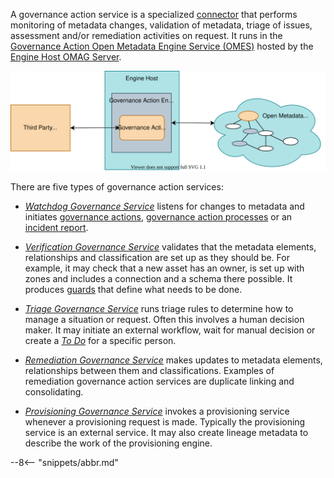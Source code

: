 <!-- SPDX-License-Identifier: CC-BY-4.0 -->
<!-- Copyright Contributors to the ODPi Egeria project 2020. -->

A governance action service is a specialized [connector](/concepts/connector) that performs monitoring of metadata changes, validation of metadata, triage of issues, assessment and/or remediation activities on request.  It runs in the [Governance Action Open Metadata Engine Service (OMES)](/services/omes/governance-action) hosted by the [Engine Host OMAG Server](/concepts/engine-host).

![Governance Action Service](/connectors/governance-action/governance-action-service.svg)

There are five types of governance action services:
  
* *[Watchdog Governance Service](/guides/developer/governance-action-services/watchdog-governance-service)* listens for changes to metadata and initiates
  [governance actions](/concepts/governance-action), [governance action processes](/concepts/governance-action-process)
  or an [incident report](/concepts/incident-report).
  
* *[Verification Governance Service](/guides/developer/governance-action-services/verification-governance-service)* validates that the metadata elements, relationships and
  classification are set up as they should be.  For example, it may check that a new asset has an owner, is set up
  with zones and includes a connection and a schema there possible.  It produces [guards](/concepts/guard)
  that define what needs to be done.
  
* *[Triage Governance Service](/guides/developer/governance-action-services/triage-governance-service)* runs triage rules to determine how to manage a situation or request.
  Often this involves a human decision maker.   It may initiate an external workflow, wait for manual
  decision or create a *[To Do](/concepts/to-do)* for a specific person.
  
* *[Remediation Governance Service](/guides/developer/governance-action-services/remediation-governance-service)* makes updates to metadata elements, relationships between them
  and classifications. Examples of remediation governance action services are duplicate linking and consolidating.

* *[Provisioning Governance Service](/guides/developer/governance-action-services/provisioning-governance-service)*  invokes a provisioning service whenever a provisioning request is made. 
  Typically the provisioning service is an external service.  It may also create lineage metadata to
  describe the work of the provisioning engine.
  
  
--8<-- "snippets/abbr.md"